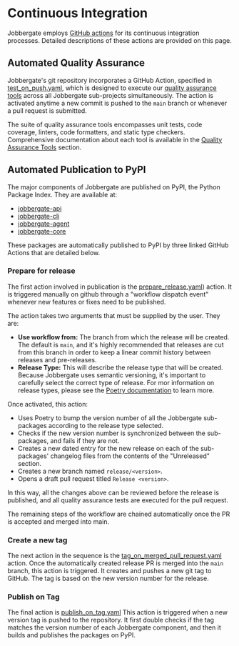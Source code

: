 # Continuous Integration

Jobbergate employs [GitHub actions](https://github.com/omnivector-solutions/jobbergate/actions) for its continuous
integration processes. Detailed descriptions of these actions are provided on this page.


## Automated Quality Assurance

Jobbergate's git repository incorporates a GitHub Action, specified in
[test_on_push.yaml](https://github.com/omnivector-solutions/jobbergate/blob/main/.github/workflows/test_on_push.yaml),
which is designed to execute our [quality assurance tools](./qa_tools.md) across all
Jobbergate sub-projects simultaneously. The action is activated anytime a new commit is
pushed to the `main` branch or whenever a pull request is submitted.

The suite of quality assurance tools encompasses unit tests, code coverage, linters,
code formatters, and static type checkers. Comprehensive documentation about each tool
is available in the [Quality Assurance Tools](./qa.md) section.


## Automated Publication to PyPI

The major components of Jobbergate are published on PyPI, the Python Package Index.
They are available at:

 - [jobbergate-api](https://pypi.org/project/jobbergate-api/)
 - [jobbergate-cli](https://pypi.org/project/jobbergate-cli/)
 - [jobbergate-agent](https://pypi.org/project/jobbergate-agent/)
 - [jobbergate-core](https://pypi.org/project/jobbergate-core/)

These packages are automatically published to PyPI by three linked GitHub Actions that
are detailed below.


### Prepare for release

The first action involved in publication is the
[prepare_release.yaml](https://github.com/omnivector-solutions/jobbergate/blob/main/.github/workflows/prepare_release.yaml))
action. It is triggered manually on github through a "workflow dispatch event" whenever
new features or fixes need to be published.


The action takes two arguments that must be supplied by the user. They are:

 - **Use workflow from:**
   The branch from which the release will be created. The default is `main`, and it's
   highly recommended that releases are cut from this branch in order to keep a linear
   commit history between releases and pre-releases.
 - **Release Type:**
   This will describe the release type that will be created. Because Jobbergate uses
   semantic versioning, it's important to carefully select the correct type of release.
   For mor information on release types, please see the
   [Poetry documentation](https://python-poetry.org/docs/cli/#version) to learn more.

Once activated, this action:

 - Uses Poetry to bump the version number of all the Jobbergate sub-packages according to
   the release type selected.
 - Checks if the new version number is synchronized between the sub-packages, and fails if they are not.
 - Creates a new dated entry for the new release on each of the sub-packages' changelog
   files from the contents of the "Unreleased" section.
 - Creates a new branch named `release/<version>`.
 - Opens a draft pull request titled `Release <version>`.

In this way, all the changes above can be reviewed before the release is published,
and all quality assurance tests are executed for the pull request.

The remaining steps of the workflow are chained automatically once the PR is
accepted and merged into main.


### Create a new tag

The next action in the sequence is the
[tag_on_merged_pull_request.yaml](https://github.com/omnivector-solutions/jobbergate/blob/main/.github/workflows/tag_on_merged_pull_request.yaml)
action. Once the automatically created release PR is merged into the `main` branch, this
action is triggered. It creates and pushes a new git tag to GitHub. The tag is based on
the new version number for the release.


### Publish on Tag

The final action is
[publish_on_tag.yaml](https://github.com/omnivector-solutions/jobbergate/blob/main/.github/workflows/publish_on_tag.yaml)
This action is triggered when a new version tag is pushed to the repository.
It first double checks if the tag matches the version number of each Jobbergate
component, and then it builds and publishes the packages on PyPI.
